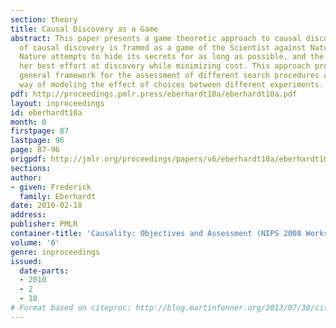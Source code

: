 ```yaml
---
section: theory
title: Causal Discovery as a Game
abstract: This paper presents a game theoretic approach to causal discovery. The problem
  of causal discovery is framed as a game of the Scientist against Nature, in which
  Nature attempts to hide its secrets for as long as possible, and the Scientist makes
  her best effort at discovery while minimizing cost. This approach provides a very
  general framework for the assessment of different search procedures and a principled
  way of modeling the effect of choices between different experiments.
pdf: http://proceedings.pmlr.press/eberhardt10a/eberhardt10a.pdf
layout: inproceedings
id: eberhardt10a
month: 0
firstpage: 87
lastpage: 96
page: 87-96
origpdf: http://jmlr.org/proceedings/papers/v6/eberhardt10a/eberhardt10a.pdf
sections: 
author:
- given: Frederick
  family: Eberhardt
date: 2010-02-18
address: 
publisher: PMLR
container-title: 'Causality: Objectives and Assessment (NIPS 2008 Workshop)'
volume: '6'
genre: inproceedings
issued:
  date-parts:
  - 2010
  - 2
  - 18
# Format based on citeproc: http://blog.martinfenner.org/2013/07/30/citeproc-yaml-for-bibliographies/
---
```

